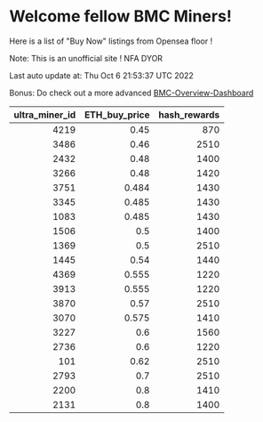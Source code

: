 # Welcome fellow BMC Miners!
Here is a list of "Buy Now" listings from Opensea floor !

Note: This is an unofficial site ! NFA DYOR

Last auto update at: Thu Oct  6 21:53:37 UTC 2022

Bonus: Do check out a more advanced [BMC-Overview-Dashboard](https://dune.com/defifunk/BMC-Overview-Dashboard)


|   ultra_miner_id |   ETH_buy_price |   hash_rewards |
|-----------------:|----------------:|---------------:|
|             4219 |           0.45  |            870 |
|             3486 |           0.46  |           2510 |
|             2432 |           0.48  |           1400 |
|             3266 |           0.48  |           1420 |
|             3751 |           0.484 |           1430 |
|             3345 |           0.485 |           1430 |
|             1083 |           0.485 |           1430 |
|             1506 |           0.5   |           1400 |
|             1369 |           0.5   |           2510 |
|             1445 |           0.54  |           1440 |
|             4369 |           0.555 |           1220 |
|             3913 |           0.555 |           1220 |
|             3870 |           0.57  |           2510 |
|             3070 |           0.575 |           1410 |
|             3227 |           0.6   |           1560 |
|             2736 |           0.6   |           1220 |
|              101 |           0.62  |           2510 |
|             2793 |           0.7   |           2510 |
|             2200 |           0.8   |           1410 |
|             2131 |           0.8   |           1400 |
